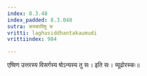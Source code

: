```yaml
---
index: 8.3.48
index_padded: 8.3.048
sutra: कस्कादिषु च
vritti: laghusiddhantakaumudi
vrittiindex: 984

---
```

एष्विण उत्तरस्य विसर्गस्य षोऽन्यस्य तु सः। इति सः। व्यूढोरस्कः॥